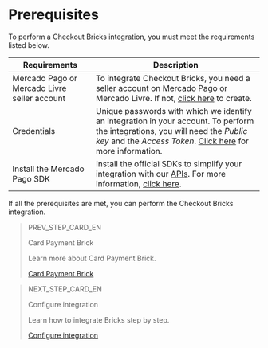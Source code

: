 # Prerequisites

To perform a Checkout Bricks integration, you must meet the requirements listed below.

| Requirements | Description |
|---|---|
| Mercado Pago or Mercado Livre seller account | To integrate Checkout Bricks, you need a seller account on Mercado Pago or Mercado Livre. If not, [click here](https://www.mercadopago[FAKER][URL][DOMAIN]/hub/registration/landing) to create. |
| Credentials | Unique passwords with which we identify an integration in your account. To perform the integrations, you will need the _Public key_ and the _Access Token_. [Click here](/developers/en/guides/additional-content/credentials/credentials) for more information. |
| Install the Mercado Pago SDK | Install the official SDKs to simplify your integration with our [APIs](/developers/en/reference/payments/_payments/post). For more information, [click here](/developers/en/guides/sdks). |

If all the prerequisites are met, you can perform the Checkout Bricks integration.

> PREV_STEP_CARD_EN
>
> Card Payment Brick
>
> Learn more about Card Payment Brick.
>
> [Card Payment Brick](/developers/en/docs/checkout-bricks/card-payment-brick)

> NEXT_STEP_CARD_EN
>
> Configure integration
>
> Learn how to integrate Bricks step by step.
>
> [Configure integration](/developers/en/docs/checkout-bricks/integration/configure-integration)